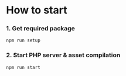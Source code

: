 # How to start

### 1. Get required package
`npm run setup`

### 2. Start PHP server & asset compilation
`npm run start`
